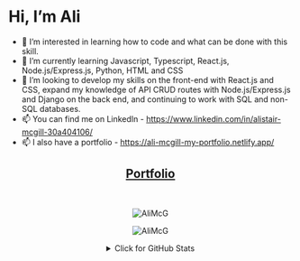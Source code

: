 # Hi, I’m Ali
- 👀 I’m interested in learning how to code and what can be done with this skill.
- 🌱 I’m currently learning Javascript, Typescript, React.js, Node.js/Express.js, Python, HTML and CSS
- 💞️ I’m looking to develop my skills on the front-end with React.js and CSS, expand my knowledge of API CRUD routes with Node.js/Express.js and Django on the back end, and continuing to work with SQL and non-SQL databases.
- 📫 You can find me on LinkedIn - https://www.linkedin.com/in/alistair-mcgill-30a404106/
- 📫 I also have a portfolio - https://ali-mcgill-my-portfolio.netlify.app/
<h2 align="center"><a href="https://ali-mcgill-my-portfolio.netlify.app" target="blank">Portfolio</a></h2>
<br />

<p align="center"> <img src="https://www.codewars.com/users/AliMcG/badges/large"" alt="AliMcG" /> </p>
<p align="center"> <img src="https://komarev.com/ghpvc/?username=AliMcG&label=Profile%20views&color=0e75b6&style=plastic" alt="AliMcG" /> </p>


<details align="center">
<summary>Click for GitHub Stats</summary>
<br />
    <a href="https://github.com/AliMcG/github-readme-stats"><img alt = "GitHub Stats" src="https://github-readme-stats.vercel.app/api?username=AliMcG&theme=algolia&hide_border=false&include_all_commits=true&count_private=true" height="192px" /> </a>
    <a href="https://github.com/AliMcG/github-readme-stats"><img alt = "Top Language" src="https://github-readme-stats.vercel.app/api/top-langs/?username=AliMcG&theme=algolia&hide_border=false&include_all_commits=true&count_private=true" height="192px" /> </a>
 <br />
</details>


<!---
AliMcG/AliMcG is a ✨ special ✨ repository because its `README.md` (this file) appears on your GitHub profile.
You can click the Preview link to take a look at your changes.
--->
